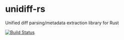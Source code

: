 # unidiff-rs

Unified diff parsing/metadata extraction library for Rust

[![Build Status](https://travis-ci.org/messense/unidiff-rs.svg?branch=master)](https://travis-ci.org/messense/unidiff-rs)
